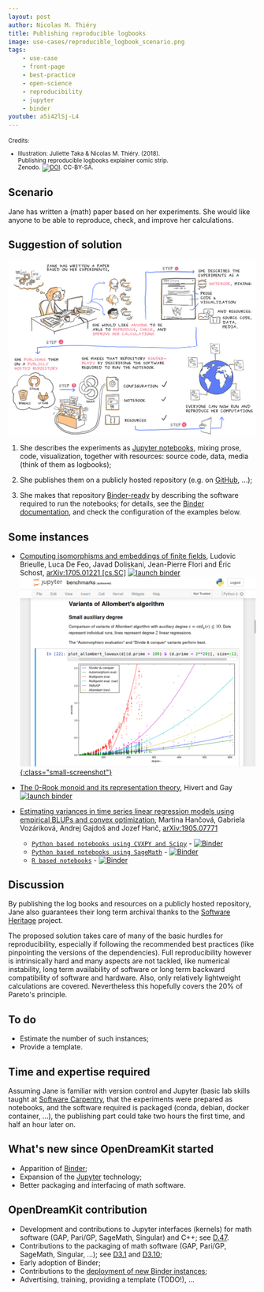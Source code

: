 ```yaml
---
layout: post
author: Nicolas M. Thiéry
title: Publishing reproducible logbooks
image: use-cases/reproducible_logbook_scenario.png
tags:
    - use-case
    - front-page
    - best-practice
    - open-science
    - reproducibility
    - jupyter
    - binder
youtube: a5i42lSj-L4
---
```


<small>
  Credits:
  <ul><li>Illustration: Juliette Taka & Nicolas M. Thiéry. (2018).<br>
    Publishing reproducible logbooks explainer comic strip.<br>
    Zenodo. <a href="https://doi.org/10.5281/zenodo.4421040"><img src="https://zenodo.org/badge/DOI/10.5281/zenodo.4421040.svg" alt="DOI"></a>. CC-BY-SA.
  </ul>
</small>

## Scenario

Jane has written a (math) paper based on her experiments. She would
like anyone to be able to reproduce, check, and improve her calculations.


## Suggestion of solution

[ ![picture of the suggested solution](/public/images/use-cases/reproducible_logbook.png)](/public/images/use-cases/reproducible_logbook.png)


1.  She describes the experiments as [Jupyter notebooks](http://jupyter.org),
    mixing prose, code, visualization, together with resources: source
    code, data, media (think of them as logbooks);

2.  She publishes them on a publicly hosted repository
    (e.g. on [GitHub](https://github.com), ...);

3.  She makes that repository [Binder-ready](/tag/binder) by describing the
    software required to run the notebooks; for details, see the
    [Binder documentation](https://mybinder.readthedocs.io/en/latest/using.html#preparing-a-repository-for-binder),
    and check the configuration of the examples below.

## Some instances

- [Computing isomorphisms and embeddings of finite fields](https://github.com/defeo/ffisom),
  Ludovic Brieulle, Luca De Feo, Javad Doliskani, Jean-Pierre Flori and Éric Schost,
  [arXiv:1705.01221 [cs.SC]](https://arxiv.org/abs/1705.01221)
  [![launch binder](https://mybinder.org/badge_logo.svg)](https://mybinder.org/v2/gh/defeo/ffisom/master?filepath=notebooks)<br>
  [ ![a binder logbook screenshot](/public/images/use-cases/reproducible_logbook_example.png){:class="small-screenshot"} ](/public/images/use-cases/reproducible_logbook_example.png)

- [The 0-Rook monoid and its representation theory](https://github.com/hivert/Jupyter-Notebooks),
  Hivert and Gay
  [![launch binder](https://mybinder.org/badge_logo.svg)](https://mybinder.org/v2/gh/hivert/Jupyter-Notebooks/master?filepath=rook-0.ipynb)

- [Estimating variances in time series linear regression models using
  empirical BLUPs and convex
  optimization](https://github.com/fdslrm/EBLUP-NE), Martina Hančová,
  Gabriela Vozáriková, Andrej Gajdoš and Jozef Hanč,
  [arXiv:1905.07771](https://arxiv.org/abs/1905.07771)
  * [`Python based notebooks using CVXPY and Scipy`](https://mybinder.org/v2/gh/fdslrm/Binder-CVXPY/master?filepath=index.ipynb) - [![Binder](https://mybinder.org/badge_logo.svg)](https://mybinder.org/v2/gh/fdslrm/Binder-CVXPY/master?filepath=index.ipynb)
  * [`Python based notebooks using SageMath`](https://mybinder.org/v2/gh/fdslrm/Binder-Sage/master?filepath=index.ipynb) - [![Binder](https://mybinder.org/badge_logo.svg)](https://mybinder.org/v2/gh/fdslrm/Binder-Sage/master?filepath=index.ipynb)
  * [`R based notebooks`](https://mybinder.org/v2/gh/fdslrm/Binder-R/master?filepath=index.ipynb) - [![Binder](https://mybinder.org/badge_logo.svg)](https://mybinder.org/v2/gh/fdslrm/Binder-R/master?filepath=index.ipynb)
  


## Discussion

By publishing the log books and resources on a publicly hosted
repository, Jane also guarantees their long term archival thanks
to the [Software Heritage](http://softwareheritage.org/) project.

The proposed solution takes care of many of the basic hurdles for
reproducibility, especially if following the recommended best
practices (like pinpointing the versions of the dependencies). Full
reproducibility however is intrinsically hard and many aspects are not
tackled, like numerical instability, long term availability of
software or long term backward compatibility of software and hardware.
Also, only relatively lightweight calculations are covered.
Nevertheless this hopefully covers the 20% of Pareto's principle.

<!--  Bonus: make the paper itself active !-->
<!-- TODO: explore using e.g. [latexml](https://dlmf.nist.gov/LaTeXML/)+[thebe](https://github.com/minrk/thebelab)?.!-->
<!-- TODO: publicity, indexing, referencement !-->
<!-- If executing the examples requires a non-trivial install/build step,
also consider
[using a `Dockerfile`](http://mybinder.readthedocs.io/en/latest/dockerfile.html),
and auto-building the Docker image on <https://hub.docker.com/>. !-->

## To do

- Estimate the number of such instances;
- Provide a template.

## Time and expertise required

Assuming Jane is familiar with version control and Jupyter (basic lab
skills taught at [Software Carpentry](http://software-carpentry.org/),
that the experiments were prepared as notebooks, and the software
required is packaged (conda, debian, docker container, ...), the
publishing part could take two hours the first time, and half an hour
later on.

## What's new since OpenDreamKit started

- Apparition of [Binder](http://mybinder.org);
- Expansion of the [Jupyter](http://jupyter.org) technology;
- Better packaging and interfacing of math software.

## OpenDreamKit contribution

- Development and contributions to Jupyter interfaces (kernels) for
  math software (GAP, Pari/GP, SageMath, Singular) and C++;
  see [D.47](https://github.com/OpenDreamKit/OpenDreamKit/issues/96).
- Contributions to the packaging of math software (GAP, Pari/GP,
  SageMath, Singular, ...); see
  [D3.1](https://github.com/OpenDreamKit/OpenDreamKit/issues/58)
  and
  [D3.10](https://github.com/OpenDreamKit/OpenDreamKit/issues/59);
- Early adoption of Binder;
- Contributions to the
  [deployment of new Binder instances](https://github.com/OpenDreamKit/OpenDreamKit/issues/238);
- Advertising, training, providing a template (TODO!), ...

